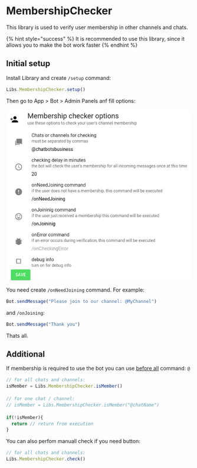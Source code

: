 # MembershipChecker

This library is used to verify user membership in other channels and chats.

{% hint style="success" %}
It is recommended to use this library, since it allows you to make the bot work faster
{% endhint %}

## Initial setup

Install Library and create `/setup` command:&#x20;

```javascript
Libs.MembershipChecker.setup()
```

Then go to App > Bot > Admin Panels anf fill options:

![](<../.gitbook/assets/image (28).png>)

You need create `/onNeedJoining` command. For example:

```javascript
Bot.sendMessage("Please join to our channel: @MyChannel")
```

and `/onJoining`:

```javascript
Bot.sendMessage("Thank you")
```

Thats all.

## Additional

If membership is required to use the bot you can use [before all](https://help.bots.business/scenarios-and-bjs/always-running-commands#beforeall-and-afterall-commands) command: `@`

```javascript
// for all chats and channels:
isMember = Libs.MembershipChecker.isMember()

// for one chat / channel:
// isMember = Libs.MembershipChecker.isMember("@chatName")

if(!isMember){
  return // return from execution
}

```

You can also perfom manuall check if you need button:

```javascript
// for all chats and channels:
Libs.MembershipChecker.check()
```
